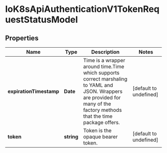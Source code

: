 # IoK8sApiAuthenticationV1TokenRequestStatusModel

## Properties

Name | Type | Description | Notes
------------ | ------------- | ------------- | -------------
**expirationTimestamp** | **Date** | Time is a wrapper around time.Time which supports correct marshaling to YAML and JSON.  Wrappers are provided for many of the factory methods that the time package offers. | [default to undefined]
**token** | **string** | Token is the opaque bearer token. | [default to undefined]


